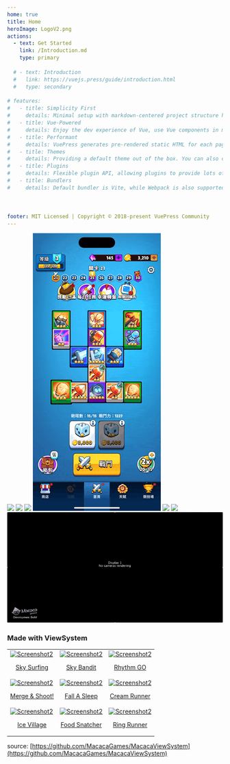 ```yaml
---
home: true
title: Home
heroImage: LogoV2.png
actions:
  - text: Get Started
    link: /Introduction.md
    type: primary

  # - text: Introduction
  #   link: https://vuejs.press/guide/introduction.html
  #   type: secondary

# features:
#   - title: Simplicity First
#     details: Minimal setup with markdown-centered project structure helps you focus on writing.
#   - title: Vue-Powered
#     details: Enjoy the dev experience of Vue, use Vue components in markdown, and develop custom themes with Vue.
#   - title: Performant
#     details: VuePress generates pre-rendered static HTML for each page, and runs as an SPA once a page is loaded.
#   - title: Themes
#     details: Providing a default theme out of the box. You can also choose a community theme or create your own one.
#   - title: Plugins
#     details: Flexible plugin API, allowing plugins to provide lots of plug-and-play features for your site.
#   - title: Bundlers
#     details: Default bundler is Vite, while Webpack is also supported. Choose the one you like! 



footer: MIT Licensed | Copyright © 2018-present VuePress Community
---
```


<img src="./Img~/skySurfing.gif">
<img src="./Img~/skyBandit.gif">
<img src="./Img~/rythemGo.gif">
<img src="./Img~/MergeAndShoot.gif">
<img src="./Img~/characterUpgrade.gif">
<img src="./Img~/AG.gif">
<img src="./Img~/ProjectCube.gif">

<!-- <p style="text-align:center;">These products were made with ViewSystem.</p> -->
### Made with ViewSystem

<table align="cneter">
  <thead>
  </thead>
  <tbody>
    <tr>
        <td>
            <a href="https://apps.apple.com/app/id1315384852">
                <img src="https://play-lh.googleusercontent.com/L7RwZ823l0BbIhodHwHVz8Y-nEaYWumib7FdZP9n6JlncYMR0z5ZdR6Ha3XNFRYwt1k=w240-h480" alt="Screenshot2" width="320"/> 
                <p style="text-align:center;">Sky Surfing</p>
            </a>
        </td>
        <td>
            <a href="https://apps.apple.com/app/id1499441526">
                <img src="https://play-lh.googleusercontent.com/8eK24QTBPqYVk_UUeWi5rP88-MRhuW9p0r0jzpFtUQXLkRwSp8hv-HYDDPGpYTH40gg=w240-h480" alt="Screenshot2" width="320"/> 
                <p style="text-align:center;">Sky Bandit</p>
            </a>
        </td>
        <td>
            <a href="https://itunes.apple.com/app/id1560796657">
                <img src="https://play-lh.googleusercontent.com/gE3o9Fy930eSUgrCZ4vA4NyfNl1VXS4U6JQVl3v4tsJKyxS8b7j3_0HvNQLs3Tvkq57g=w240-h480-rw" alt="Screenshot2" width="320"/> 
                <p style="text-align:center;">Rhythm GO</p>
            </a>
        </td>
    </tr>
    <tr>
        <td>
            <a href="https://apps.apple.com/app/id1315384852">
                <img src="https://play-lh.googleusercontent.com/VCTCcZKQb7Gnau5IdJLw_3WJLftgY0q6P_PHJgPerczsvk1bHP5oPxWF24YRGXK-qQ=w240-h480-rw" alt="Screenshot2" width="320"/> 
                <p style="text-align:center;">Merge & Shoot!</p>
            </a>
        </td>
        <td>
            <a href="https://play.google.com/store/apps/details?id=com.MacacaGames.G2_ProjectI&hl=zh_TW&gl=US">
                <img src="https://play-lh.googleusercontent.com/tWDyQbjL8voS2hebdIfku7Tzc_0QhgPGsLcb3yCxDSeRHWEqBl17R7tcNvifMij3GYJb=w240-h480" alt="Screenshot2" width="320"/> 
                <p style="text-align:center;">Fall A Sleep</p>
            </a>
        </td>
        <td>
            <a href="https://play.google.com/store/apps/details?id=com.MacacaGames.Cream&hl=zh_TW&gl=US">
                <img src="https://play-lh.googleusercontent.com/5UP2Hi5gEq0A5M1sMEQY8bR687xhDGjgMhG_s7-JJLQvDejpVoPXOvzMlHiUx4nGgQ=w240-h480" alt="Screenshot2" width="320"/> 
                <p style="text-align:center;">Cream Runner</p>
            </a>
        </td>
    </tr>
        <tr>
        <td>
            <a href="https://play.google.com/store/apps/details?id=com.MacacaGames.IceVillage&hl=zh_TW&gl=US">
                <img src="https://play-lh.googleusercontent.com/Nugy4lnCDG83KOY3bgadvL23XQDgciGznYwjZmI-tixEku1RQPtBB9t-YM4CQVn7zpI=w240-h480" alt="Screenshot2" width="320"/> 
                <p style="text-align:center;">Ice Village</p>
            </a>
        </td>
        <td>
            <a href="https://play.google.com/store/apps/details?id=com.MacacaGames.G2_ProjectK&hl=zh_TW&gl=US">
                <img src="https://play-lh.googleusercontent.com/1J3SIhZk07TUm_1LQVjKKKoO1onh0y0VxG0EMHCPIDlyZ4NzCmIivgTmeuRGoiG7tfJ_=w240-h480" alt="Screenshot2" width="320"/> 
                <p style="text-align:center;">Food Snatcher</p>
            </a>
        </td>
        <td>
            <a href="https://play.google.com/store/apps/details?id=com.MacacaGames.G2_ProjectF&hl=zh_TW&gl=US">
                <img src="https://play-lh.googleusercontent.com/IXT9_pjcbGYZk-2kw-dRmCklW1EPHaWkZS_rvMXjKg6zbqkErAj60MyWkr-4so1Evpf8=w240-h480" alt="Screenshot2" width="320"/> 
                <p style="text-align:center;">Ring Runner</p>
            </a>
        </td>
    </tr>
  </tbody>
</table>

 source: [https://github.com/MacacaGames/MacacaViewSystem](https://github.com/MacacaGames/MacacaViewSystem)

